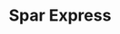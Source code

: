 ---
title: "Spar Express"
url: /klagenfurt-am-woerthersee/spar-express-suedring/
shop: Lebensmittel
---